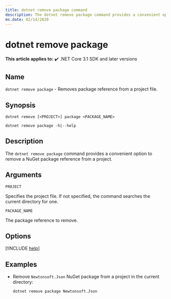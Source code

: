```yaml
---
title: dotnet remove package command
description: The dotnet remove package command provides a convenient option to remove NuGet package reference to a project.
ms.date: 02/14/2020
---
```

# dotnet remove package

**This article applies to:** ✔️ .NET Core 3.1 SDK and later versions

## Name

`dotnet remove package` - Removes package reference from a project file.

## Synopsis

```dotnetcli
dotnet remove [<PROJECT>] package <PACKAGE_NAME>

dotnet remove package -h|--help
```

## Description

The `dotnet remove package` command provides a convenient option to remove a NuGet package reference from a project.

## Arguments

`PROJECT`

Specifies the project file. If not specified, the command searches the current directory for one.

`PACKAGE_NAME`

The package reference to remove.

## Options

<!-- markdownlint-disable MD012 -->

[!INCLUDE [help](../../../includes/cli-help.md)]

## Examples

- Remove `Newtonsoft.Json` NuGet package from a project in the current directory:

  ```dotnetcli
  dotnet remove package Newtonsoft.Json
  ```
